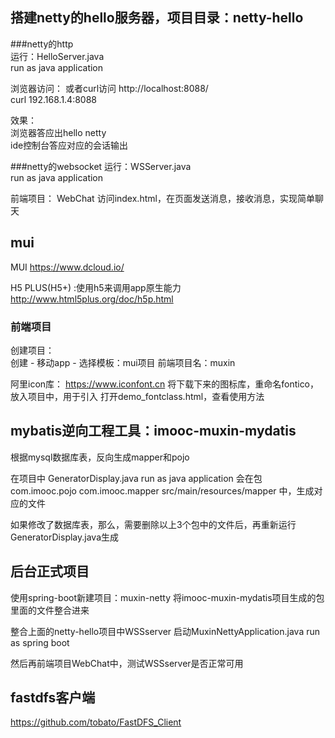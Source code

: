 ##


## 搭建netty的hello服务器，项目目录：netty-hello


###netty的http  
运行：HelloServer.java  
run as java application  

浏览器访问：  或者curl访问
http://localhost:8088/  
curl 192.168.1.4:8088

效果：  
浏览器答应出hello netty  
ide控制台答应对应的会话输出  

###netty的websocket
运行：WSServer.java  
run as java application 

前端项目：
WebChat
访问index.html，在页面发送消息，接收消息，实现简单聊天



## mui

MUI   https://www.dcloud.io/  

H5 PLUS(H5+)  :使用h5来调用app原生能力  
http://www.html5plus.org/doc/h5p.html  


### 前端项目
创建项目：  
创建 - 移动app - 选择模板：mui项目
前端项目名：muxin

阿里icon库：
https://www.iconfont.cn
将下载下来的图标库，重命名fontico，放入项目中，用于引入
打开demo_fontclass.html，查看使用方法



## mybatis逆向工程工具：imooc-muxin-mydatis  
根据mysql数据库表，反向生成mapper和pojo

在项目中
GeneratorDisplay.java
run as java application 
会在包
com.imooc.pojo
com.imooc.mapper
src/main/resources/mapper
中，生成对应的文件

如果修改了数据库表，那么，需要删除以上3个包中的文件后，再重新运行GeneratorDisplay.java生成


## 后台正式项目

使用spring-boot新建项目：muxin-netty
将imooc-muxin-mydatis项目生成的包里面的文件整合进来

整合上面的netty-hello项目中WSSserver
启动MuxinNettyApplication.java
run as spring boot

然后再前端项目WebChat中，测试WSSserver是否正常可用

## fastdfs客户端  
https://github.com/tobato/FastDFS_Client  


